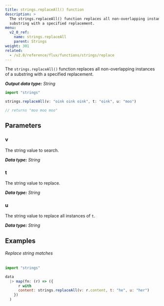```yaml
---
title: strings.replaceAll() function
description: >
  The strings.replaceAll() function replaces all non-overlapping instances of a
  substring with a specified replacement.
menu:
  v2_0_ref:
    name: strings.replaceAll
    parent: Strings
weight: 301
related:
  - /v2.0/reference/flux/functions/strings/replace
---
```


The `strings.replaceAll()` function replaces all non-overlapping instances of a
substring with a specified replacement.

_**Output data type:** String_

```js
import "strings"

strings.replaceAll(v: "oink oink oink", t: "oink", u: "moo")

// returns "moo moo moo"
```

## Parameters

### v
The string value to search.

_**Data type:** String_

### t
The string value to replace.

_**Data type:** String_

### u
The string value to replace all instances of `t`.

_**Data type:** String_

## Examples

###### Replace string matches
```js
import "strings"

data
  |> map(fn: (r) => ({
      r with
      content: strings.replaceAll(v: r.content, t: "he", u: "her")
    })
  )
```

